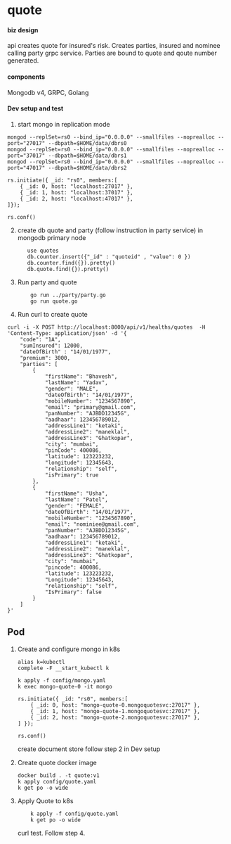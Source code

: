 # quote

#### biz design

api creates quote for insured's risk. Creates parties, insured and nominee calling party grpc service. Parties are bound to quote and qoute number generated.

#### components

Mongodb v4, GRPC, Golang

#### Dev setup and test

1. start mongo in replication mode
```
mongod --replSet=rs0 --bind_ip="0.0.0.0" --smallfiles --noprealloc --port="27017" --dbpath=$HOME/data/dbrs0
mongod --replSet=rs0 --bind_ip="0.0.0.0" --smallfiles --noprealloc --port="37017" --dbpath=$HOME/data/dbrs1
mongod --replSet=rs0 --bind_ip="0.0.0.0" --smallfiles --noprealloc --port="47017" --dbpath=$HOME/data/dbrs2

rs.initiate({ _id: "rs0", members:[ 
    { _id: 0, host: "localhost:27017" },
    { _id: 1, host: "localhost:37017" },
    { _id: 2, host: "localhost:47017" },
]});

rs.conf()
```

2. create db quote and party (follow instruction in party service) in mongodb primary node
    ```
       use quotes
       db.counter.insert({"_id" : "quoteid" , "value": 0 })
       db.counter.find({}).pretty()
       db.quote.find({}).pretty()
    ```
3. Run party and quote
   ```
       go run ../party/party.go
       go run quote.go
   ```

4. Run curl to create quote

```
curl -i -X POST http://localhost:8000/api/v1/healths/quotes  -H 'Content-Type: application/json' -d '{
    "code": "1A",
    "sumInsured": 12000,
    "dateOfBirth" : "14/01/1977",
    "premium": 3000,
    "parties": [
        {
            "firstName": "Bhavesh",
            "lastName": "Yadav",
            "gender": "MALE",
            "dateOfBirth": "14/01/1977",
            "mobileNumber": "1234567890",
            "email": "primary@gmail.com",
            "panNumber": "AJBDD12345G",
            "aadhaar": 123456789012,
            "addressLine1": "ketaki",
            "addressLine2": "maneklal",
            "addressLine3": "Ghatkopar",
            "city": "mumbai",
            "pinCode": 400086,
            "latitude": 123223232,
            "longitude": 12345643,
            "relationship": "self",
            "isPrimary": true
        },
        {
            "firstName": "Usha",
            "lastName": "Patel",
            "gender": "FEMALE",
            "dateOfBirth": "14/01/1977",
            "mobileNumber": "1234567890",
            "email": "nominiee@gmail.com",
            "panNumber": "AJBDD12345G",
            "aadhaar": 123456789012,
            "addressLine1": "ketaki",
            "addressLine2": "maneklal",
            "addressLine3": "Ghatkopar",
            "city": "mumbai",
            "pincode": 400086,
            "latitude": 123223232,
            "Longitude": 12345643,
            "relationship": "self",
            "IsPrimary": false
        }
    ]
}'
```
## Pod 

1. Create and configure mongo in k8s
 
    ```
    alias k=kubectl
    complete -F __start_kubectl k

    k apply -f config/mongo.yaml
    k exec mongo-quote-0 -it mongo

    rs.initiate({ _id: "rs0", members:[ 
        { _id: 0, host: "mongo-quote-0.mongoquotesvc:27017" },
        { _id: 1, host: "mongo-quote-1.mongoquotesvc:27017" },
        { _id: 2, host: "mongo-quote-2.mongoquotesvc:27017" },
    ] });

    rs.conf()
    ```

    create document store follow step 2 in Dev setup 

2. Create quote docker image
    
    ```
    docker build . -t quote:v1
    k apply config/quote.yaml
    k get po -o wide
    ```

3.  Apply Quote to k8s

    ```
        k apply -f config/quote.yaml
        k get po -o wide 
    ```    

    curl test. Follow step 4.
